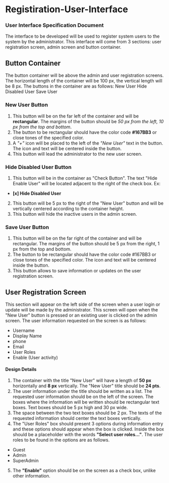 # Registiration-User-Interface

### **User Interface Specification Document**

The interface to be developed will be used to register system users to the system by the administrator. This interface will come from 3 sections: user registration screen, admin screen and button container.

## Button Container

The button container will be above the admin and user registration screens. The horizontal length of the container will be 100 px, the vertical length will be 8 px. The buttons in the container are as follows:
New User
Hide Disabled User
Save User

### New User Button

1. This button will be on the far left of the container and will be **rectangular**. The margins of the button should be *50 px from the left, 10 px from the top and bottom*.
2. The button to be rectangular should have the color code **#167BB3** or close tones of the specified color.
3. A *"+"* icon will be placed to the left of the *"New User"* text in the button. The icon and text will be centered inside the button.
4. This button will lead the administrator to the new user screen.

### Hide Disabled User Button

1. This button will be in the container as "Check Button". The text "Hide Enable User" will be located adjacent to the right of the check box. Ex:
- **[x] Hide Disabled User**
2. This button will be 5 px to the right of the "New User" button and will be vertically centered according to the container height.
3. This button will hide the inactive users in the admin screen. 

### Save User Button

1. This button will be on the far right of the container and will be rectangular. The margins of the button should be 5 px from the right, 1 px from the top and bottom.
2. The button to be rectangular should have the color code #167BB3 or close tones of the specified color.
The icon and text will be centered inside the button.
3. This button allows to save information or updates on the user registration screen.

## User Registration Screen

This section will appear on the left side of the screen when a user login or update will be made by the administrator. This screen will open when the "New User" button is pressed or an existing user is clicked on the admin screen. The user information requested on the screen is as follows:
- Username
- Display Name
- phone
- Email
- User Roles
- Enable (User activity)

#### Design Details

1. The container with the title "New User" will have a length of **50 px** horizontally and **8 px** vertically. The "New User" title should be **24 pts**.
2. The user information under the title should be written as a list. The requested user information should be on the left of the screen. The boxes where the information will be written should be rectangular text boxes. Text boxes should be 5 px high and 30 px wide.
3. The space between the two text boxes should be 2 px. The texts of the requested information should center the text boxes vertically.
4. The "User Roles" box should present 3 options during information entry and these options should appear when the box is clicked. Inside the box should be a placeholder with the words **"Select user roles..."**. The user roles to be found in the options are as follows.
- Guest
- Admin
- SuperAdmin
5. The **"Enable"** option should be on the screen as a check box, unlike other information. 
